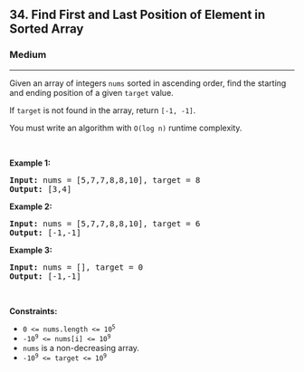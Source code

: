 <h2>34. Find First and Last Position of Element in Sorted Array</h2><h3>Medium</h3><hr><div><p>Given an array of integers <code>nums</code> sorted in ascending order, find the starting and ending position of a given <code>target</code> value.</p>

<p>If <code>target</code> is not found in the array, return <code>[-1, -1]</code>.</p>

<p>You must&nbsp;write an algorithm with&nbsp;<code>O(log n)</code> runtime complexity.</p>

<p>&nbsp;</p>
<p><strong>Example 1:</strong></p>
<pre><strong>Input:</strong> nums = [5,7,7,8,8,10], target = 8
<strong>Output:</strong> [3,4]
</pre><p><strong>Example 2:</strong></p>
<pre><strong>Input:</strong> nums = [5,7,7,8,8,10], target = 6
<strong>Output:</strong> [-1,-1]
</pre><p><strong>Example 3:</strong></p>
<pre><strong>Input:</strong> nums = [], target = 0
<strong>Output:</strong> [-1,-1]
</pre>
<p>&nbsp;</p>
<p><strong>Constraints:</strong></p>

<ul>
	<li><code>0 &lt;= nums.length &lt;= 10<sup style="">5</sup></code></li>
	<li><code>-10<sup style="">9</sup>&nbsp;&lt;= nums[i]&nbsp;&lt;= 10<sup style="">9</sup></code></li>
	<li><code>nums</code> is a non-decreasing array.</li>
	<li><code>-10<sup style="">9</sup>&nbsp;&lt;= target&nbsp;&lt;= 10<sup style="">9</sup></code></li>
</ul>
</div>